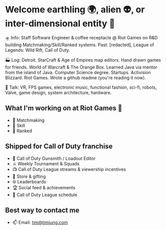# Welcome earthling 🌍, alien 👽, or inter-dimensional entity 🧙

🛸 Info: Staff Software Engineer & coffee receptacle @ Riot Games on R&D building Matchmaking/Skill/Ranked systems. Past: [redacted], League of Legends: Wild Rift, Call of Duty.

🏭 Log: Detroit. StarCraft & Age of Empires map editors. Hand drawn games for friends. World of Warcraft & The Orange Box. Learned Java via mentor from the island of Java. Computer Science degree. Startups. Activision Blizzard. Riot Games. Wrote a github readme (you're reading it now). 

📡 Talk: VR, FPS games, electronic music, functional fashion, sci-fi, robots, Valve, game design, system architecture, hardware. 

## What I'm working on at Riot Games 👊 
- 🤼 Matchmaking
- 🎯 Skill
- 💎 Ranked 

## Shipped for Call of Duty franchise
- 🔫 Call of Duty Gunsmith / Loadout Editor
- ⚔️ Weekly Tournament & Squads
- 📺 Call of Duty League streams & viewership incentives
- 🎁 Store & gifting
- 🌐 Leaderboards
- 🏆 Social feed & achievements
- 📅 Call of Duty League schedule

## Best way to contact me
- 📫 Email: tim@timjung.com
